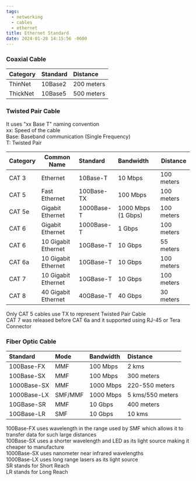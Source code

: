 ```yaml
---
tags:
  - networking
  - cables
  - ethernet
title: Ethernet Standard
date: 2024-01-28 14:15:56 -0600
---
```


### Coaxial Cable

| Category | Standard | Distance   |
| :------- | :------- | :--------- |
| ThinNet  | 10Base2  | 200 meters |
| ThickNet | 10Base5  | 500 meters |

### Twisted Pair Cable

It uses "xx Base T" naming convention  
xx: Speed of the cable  
Base: Baseband communication (Single Frequency)  
T: Twisted Pair

| Category | Common Name         | Standard   | Bandwidth          | Distance   |
| :------- | ------------------- | :--------- | :----------------- | ---------- |
| CAT 3    | Ethernet            | 10Base-T   | 10 Mbps            | 100 meters |
| CAT 5    | Fast Ethernet       | 100Base-TX | 100 Mbps           | 100 meters |
| CAT 5e   | Gigabit Ethernet    | 1000Base-T | 1000 Mbps (1 Gbps) | 100 meters |
| CAT 6    | Gigabit Ethernet    | 1000Base-T | 1 Gbps             | 100 meters |
| CAT 6    | 10 Gigabit Ethernet | 10GBase-T  | 10 Gbps            | 55 meters  |
| CAT 6a   | 10 Gigabit Ethernet | 10GBase-T  | 10 Gbps            | 100 meters |
| CAT 7    | 10 Gigabit Ethernet | 10GBase-T  | 10 Gbps            | 100 meters |
| CAT 8    | 40 Gigabit Ethernet | 40GBase-T  | 40 Gbps            | 30 meters  |

Only CAT 5 cables use TX to represent Twisted Pair Cable  
CAT 7 was released before CAT 6a and it supported using RJ-45 or Tera Connector

### Fiber Optic Cable

| Standard    | Mode    | Bandwidth | Distance         |
| :---------- | :------ | :-------- | :--------------- |
| 100Base-FX  | MMF     | 100 Mbps  | 2 kms            |
| 100Base-SX  | MMF     | 100 Mbps  | 300 meters       |
| 1000Base-SX | MMF     | 1000 Mbps | 220-550 meters   |
| 1000Base-LX | SMF/MMF | 1000 Mbps | 5 kms/550 meters |
| 10GBase-SR  | MMF     | 10 Gbps   | 400 meters       |
| 10GBase-LR  | SMF     | 10 Gbps   | 10 kms           |

100Base-FX uses wavelength in the range used by SMF which allows it to transfer data for such large distances  
100Base-SX uses a shorter wavelength and LED as its light source making it cheaper to manufacture  
1000Base-SX uses nanometer near infrared wavelengths  
1000Base-LX uses long range lasers as its light source  
SR stands for Short Reach  
LR stands for Long Reach
